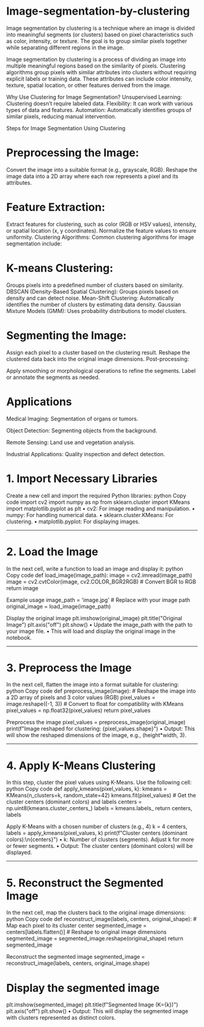 # Image-segmentation-by-clustering
Image segmentation by clustering is a technique where an image is divided into meaningful segments (or clusters) based on pixel characteristics such as color, intensity, or texture. The goal is to group similar pixels together while separating different regions in the image.

Image segmentation by clustering is a process of dividing an image into multiple meaningful regions based on the similarity of pixels. Clustering algorithms group pixels with similar attributes into clusters without requiring explicit labels or training data. These attributes can include color intensity, texture, spatial location, or other features derived from the image.

Why Use Clustering for Image Segmentation?
Unsupervised Learning: Clustering doesn’t require labeled data.
Flexibility: It can work with various types of data and features.
Automation: Automatically identifies groups of similar pixels, reducing manual intervention.


Steps for Image Segmentation Using Clustering
# Preprocessing the Image:

Convert the image into a suitable format (e.g., grayscale, RGB).
Reshape the image data into a 2D array where each row represents a pixel and its attributes.
# Feature Extraction:

Extract features for clustering, such as color (RGB or HSV values), intensity, or spatial location (x, y coordinates).
Normalize the feature values to ensure uniformity.
Clustering Algorithms: Common clustering algorithms for image segmentation include:

# K-means Clustering:
Groups pixels into a predefined number of clusters based on similarity.
DBSCAN (Density-Based Spatial Clustering): Groups pixels based on density and can detect noise.
Mean-Shift Clustering: Automatically identifies the number of clusters by estimating data density.
Gaussian Mixture Models (GMM): Uses probability distributions to model clusters.
# Segmenting the Image:

Assign each pixel to a cluster based on the clustering result.
Reshape the clustered data back into the original image dimensions.
Post-processing:

Apply smoothing or morphological operations to refine the segments.
Label or annotate the segments as needed.

# Applications
Medical Imaging: Segmentation of organs or tumors.

Object Detection: Segmenting objects from the background.

Remote Sensing: Land use and vegetation analysis.

Industrial Applications: Quality inspection and defect detection.

# 1. Import Necessary Libraries
Create a new cell and import the required Python libraries:
python
Copy code
import cv2
import numpy as np
from sklearn.cluster import KMeans
import matplotlib.pyplot as plt
•	cv2: For image reading and manipulation.
•	numpy: For handling numerical data.
•	sklearn.cluster.KMeans: For clustering.
•	matplotlib.pyplot: For displaying images.
________________________________________
# 2. Load the Image
In the next cell, write a function to load an image and display it:
python
Copy code
def load_image(image_path):
    image = cv2.imread(image_path)
    image = cv2.cvtColor(image, cv2.COLOR_BGR2RGB)  # Convert BGR to RGB
    return image

Example usage
image_path = 'image.jpg'  # Replace with your image path
original_image = load_image(image_path)

Display the original image
plt.imshow(original_image)
plt.title("Original Image")
plt.axis("off")
plt.show()
•	Update the image_path with the path to your image file.
•	This will load and display the original image in the notebook.
________________________________________
# 3. Preprocess the Image
In the next cell, flatten the image into a format suitable for clustering:
python
Copy code
def preprocess_image(image):
    # Reshape the image into a 2D array of pixels and 3 color values (RGB)
    pixel_values = image.reshape((-1, 3))
    # Convert to float for compatibility with KMeans
    pixel_values = np.float32(pixel_values)
    return pixel_values

Preprocess the image
pixel_values = preprocess_image(original_image)
print(f"Image reshaped for clustering: {pixel_values.shape}")
•	Output: This will show the reshaped dimensions of the image, e.g., (height*width, 3).
________________________________________
# 4. Apply K-Means Clustering
In this step, cluster the pixel values using K-Means. Use the following cell:
python
Copy code
def apply_kmeans(pixel_values, k):
    kmeans = KMeans(n_clusters=k, random_state=42)
    kmeans.fit(pixel_values)
    # Get the cluster centers (dominant colors) and labels
    centers = np.uint8(kmeans.cluster_centers_)
    labels = kmeans.labels_
    return centers, labels

Apply K-Means with a chosen number of clusters (e.g., 4)
k = 4
centers, labels = apply_kmeans(pixel_values, k)
print(f"Cluster centers (dominant colors):\n{centers}")
•	k: Number of clusters (segments). Adjust k for more or fewer segments.
•	Output: The cluster centers (dominant colors) will be displayed.
________________________________________
# 5. Reconstruct the Segmented Image
In the next cell, map the clusters back to the original image dimensions:
python
Copy code
def reconstruct_image(labels, centers, original_shape):
    # Map each pixel to its cluster center
    segmented_image = centers[labels.flatten()]
    # Reshape to original image dimensions
    segmented_image = segmented_image.reshape(original_shape)
    return segmented_image

Reconstruct the segmented image
segmented_image = reconstruct_image(labels, centers, original_image.shape)

# Display the segmented image
plt.imshow(segmented_image)
plt.title(f"Segmented Image (K={k})")
plt.axis("off")
plt.show()
•	Output: This will display the segmented image with clusters represented as distinct colors.
